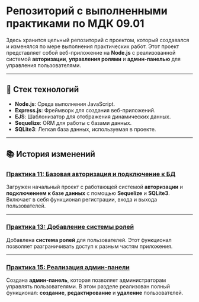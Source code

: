 # Репозиторий с выполненными практиками по МДК 09.01
Здесь хранится цельный репозиторий с проектом, который создавался и изменялся по мере выполнения практических работ.
Этот проект представляет собой веб-приложение на **Node.js** с реализованной системой **авторизации**, **управления ролями** и **админ-панелью** для управления пользователями.

---

## 🚀 Стек технологий

* **Node.js**: Среда выполнения JavaScript.
* **Express.js**: Фреймворк для создания веб-приложений.
* **EJS**: Шаблонизатор для отображения динамических данных.
* **Sequelize**: ORM для работы с базами данных.
* **SQLite3**: Легкая база данных, используемая в проекте.

---

## 📚 История изменений

### [Практика 11: Базовая авторизация и подключение к БД](https://github.com/Lenz0chka/practicnode-auth/commit/583900243e9208988b448be2a48ee029c209ca9a)
Загружен начальный проект с работающей системой **авторизации** и **подключением к базе данных** с помощью **Sequelize** и **SQLite3**. Включает в себя функционал регистрации, входа и выхода пользователей.

---

### [Практика 13: Добавление системы ролей](https://github.com/Lenz0chka/practicnode-auth/commit/d62e4b063650babf3371e126aa6fcd78ea7bce9d)
Добавлена **система ролей** для пользователей. Этот функционал позволяет разграничивать доступ к разным частям приложения.

---

### [Практика 15: Реализация админ-панели](https://github.com/Lenz0chka/practicnode-auth/commit/34a3ead3a1488c6caa4b61c77eb0874778cc98bb)
Создана **админ-панель**, которая позволяет администраторам управлять пользователями. В этом разделе реализован полный функционал: **создание**, **редактирование** и **удаление** пользователей.
